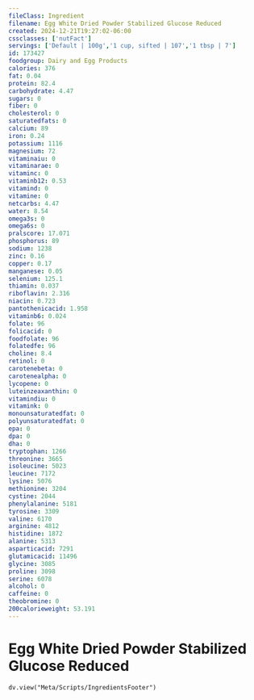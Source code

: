 ```yaml
---
fileClass: Ingredient
filename: Egg White Dried Powder Stabilized Glucose Reduced
created: 2024-12-21T19:27:02-06:00
cssclasses: ['nutFact']
servings: ['Default | 100g','1 cup, sifted | 107','1 tbsp | 7']
id: 173427
foodgroup: Dairy and Egg Products
calories: 376
fat: 0.04
protein: 82.4
carbohydrate: 4.47
sugars: 0
fiber: 0
cholesterol: 0
saturatedfats: 0
calcium: 89
iron: 0.24
potassium: 1116
magnesium: 72
vitaminaiu: 0
vitaminarae: 0
vitaminc: 0
vitaminb12: 0.53
vitamind: 0
vitamine: 0
netcarbs: 4.47
water: 8.54
omega3s: 0
omega6s: 0
pralscore: 17.071
phosphorus: 89
sodium: 1238
zinc: 0.16
copper: 0.17
manganese: 0.05
selenium: 125.1
thiamin: 0.037
riboflavin: 2.316
niacin: 0.723
pantothenicacid: 1.958
vitaminb6: 0.024
folate: 96
folicacid: 0
foodfolate: 96
folatedfe: 96
choline: 8.4
retinol: 0
carotenebeta: 0
carotenealpha: 0
lycopene: 0
luteinzeaxanthin: 0
vitamindiu: 0
vitamink: 0
monounsaturatedfat: 0
polyunsaturatedfat: 0
epa: 0
dpa: 0
dha: 0
tryptophan: 1266
threonine: 3665
isoleucine: 5023
leucine: 7172
lysine: 5076
methionine: 3204
cystine: 2044
phenylalanine: 5181
tyrosine: 3309
valine: 6170
arginine: 4812
histidine: 1872
alanine: 5313
asparticacid: 7291
glutamicacid: 11496
glycine: 3085
proline: 3098
serine: 6078
alcohol: 0
caffeine: 0
theobromine: 0
200calorieweight: 53.191
---
```


# Egg White Dried Powder Stabilized Glucose Reduced

```dataviewjs
dv.view("Meta/Scripts/IngredientsFooter")
```